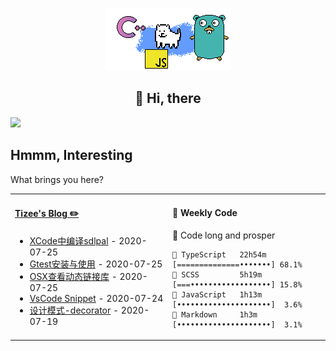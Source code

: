 <div align="center">

![](https://github.com/tizee/tizee/blob/master/gif/dog.gif)
<h2>👋 Hi, there</h2>

</div>

![](https://img.shields.io/badge/OS-Linux%2FMacOS-orange)

## Hmmm, Interesting
What brings you here? 

<table>
<tr>
<td valign="top" width="50%">

#### <a href="https://tizee.github.io" target="_blank"> Tizee's Blog ✏️</a>

<!-- rss-start -->
- <a href="https://tizee.github.io/post/338b5877a9774cf519693a4c3443a5c3" target="_blank">XCode中编译sdlpal</a> - 2020-07-25
- <a href="https://tizee.github.io/post/d8c9d63e70d1c38b25fd872439f822b6" target="_blank">Gtest安装与使用</a> - 2020-07-25
- <a href="https://tizee.github.io/post/90b11a694f6e8f86b2d474182bcb084a" target="_blank">OSX查看动态链接库</a> - 2020-07-25
- <a href="https://tizee.github.io/post/a9bed2b3a3e779a8840404792c199920" target="_blank">VsCode Snippet</a> - 2020-07-24
- <a href="https://tizee.github.io/post/eb910901198bc5fbcb7c94de06a925c1" target="_blank">设计模式-decorator</a> - 2020-07-19

<!-- rss-end -->
</td>

<td valign="top" width="50%">

#### 👾 Weekly Code
<!-- wakatime-start -->
🖖 Code long and prosper
```text
🦄 TypeScript   22h54m [==============•••••••] 68.1%
🥇 SCSS         5h19m  [===••••••••••••••••••] 15.8%
🥈 JavaScript   1h13m  [•••••••••••••••••••••]  3.6%
🥉 Markdown     1h3m   [•••••••••••••••••••••]  3.1%
```

<!-- wakatime-end -->
</td>
</tr>
<table>
